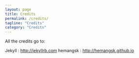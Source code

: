 ```yaml
---
layout: page
title: Credits
permalink: /credits/
tagline: "Credits"
category: "Credits"
---
```


All the credits go to:

Jekyll : http://jekyllrb.com
hemangsk : http://hemangsk.github.io
